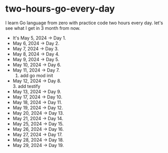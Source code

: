 # two-hours-go-every-day
I learn Go language from zero with practice code two hours every day.
let's see what I get in 3 month from now.

- It's May 5, 2024 -> Day 1.
- May 6, 2024 -> Day 2.
- May 7, 2024 -> Day 3.
- May 8, 2024 -> Day 4.
- May 9, 2024 -> Day 5.
- May 10, 2024 -> Day 6.
- May 11, 2024 -> Day 7.
    1. add go mod init
- May 12, 2024 -> Day 8.  
    3. add testify
- May 13, 2024 -> Day 9.
- May 17, 2024 -> Day 10.
- May 18, 2024 -> Day 11.
- May 19, 2024 -> Day 12.
- May 20, 2024 -> Day 13.
- May 21, 2024 -> Day 14.
- May 25, 2024 -> Day 15.
- May 26, 2024 -> Day 16.
- May 27, 2024 -> Day 17.
- May 28, 2024 -> Day 18.
- May 29, 2024 -> Day 19.


